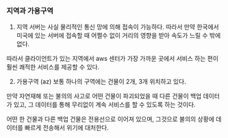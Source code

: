 ### 지역과 가용구역

1. 지역
서버는 사실 물리적인 통신 망에 의해 접속이 가능하다. 따라서 만약 한국에서 미국에 있는 서버에 접속할 때 어쩔수 없이 거리의 영향을 받아 속도가 느릴 수 밖에 없다.

따라서 클라이언트가 있는 지역에서 aws 센터가 가장 가까운 곳에서 서비스 하는 편이 훨씬 쾌적한 서비스를 제공할 수 있다.

2. 가용구역 (az)
보통 하나의 구역에는 건물이 2개, 3개 위치하고 있다.

만약 자연재해 또는 불의의 사고로 어떤 건물이 파괴되었을 때 다른 건물이 백업 데이터가 있고, 그 데이터를 통해 무리없이 계속 서비스를 할 수 있도록 하는 것이다.

어떤 한 건물과 다른 백업 건물은 전용선으로 이어져 있으며, 그것으로 불의의 상황에 데이터를 빠르게 전송해서 위기에 대처한다.

